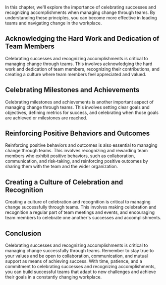 
In this chapter, we'll explore the importance of celebrating successes and recognizing accomplishments when managing change through teams. By understanding these principles, you can become more effective in leading teams and navigating change in the workplace.

Acknowledging the Hard Work and Dedication of Team Members
----------------------------------------------------------

Celebrating successes and recognizing accomplishments is critical to managing change through teams. This involves acknowledging the hard work and dedication of team members, recognizing their contributions, and creating a culture where team members feel appreciated and valued.

Celebrating Milestones and Achievements
---------------------------------------

Celebrating milestones and achievements is another important aspect of managing change through teams. This involves setting clear goals and objectives, defining metrics for success, and celebrating when those goals are achieved or milestones are reached.

Reinforcing Positive Behaviors and Outcomes
-------------------------------------------

Reinforcing positive behaviors and outcomes is also essential to managing change through teams. This involves recognizing and rewarding team members who exhibit positive behaviors, such as collaboration, communication, and risk-taking, and reinforcing positive outcomes by sharing them with the team and the wider organization.

Creating a Culture of Celebration and Recognition
-------------------------------------------------

Creating a culture of celebration and recognition is critical to managing change successfully through teams. This involves making celebration and recognition a regular part of team meetings and events, and encouraging team members to celebrate one another's successes and accomplishments.

Conclusion
----------

Celebrating successes and recognizing accomplishments is critical to managing change successfully through teams. Remember to stay true to your values and be open to collaboration, communication, and mutual support as means of achieving success. With time, patience, and a commitment to celebrating successes and recognizing accomplishments, you can build successful teams that adapt to new challenges and achieve their goals in a constantly changing workplace.
